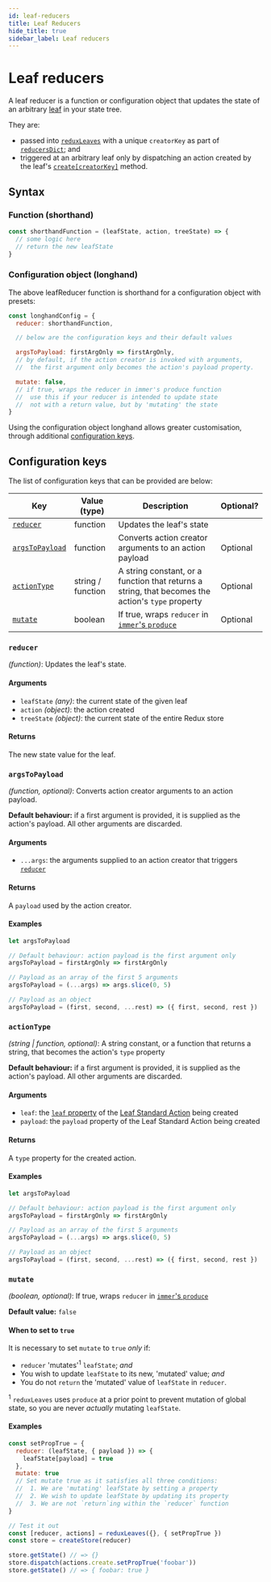 ```yaml
---
id: leaf-reducers
title: Leaf Reducers
hide_title: true
sidebar_label: Leaf reducers
---
```


# Leaf reducers

A leaf reducer is a function or configuration object that updates the state of an arbitrary [leaf](leaf/README.md) in your state tree.

They are:
- passed into [`reduxLeaves`](README.md) with a unique `creatorKey` as part of [`reducersDict`](README.md#reducersdict); and
- triggered at an arbitrary leaf only by dispatching an action created by the leaf's [`create[creatorKey]`](create/README.md) method.

## Syntax

### Function (shorthand)
```js
const shorthandFunction = (leafState, action, treeState) => {
  // some logic here
  // return the new leafState
}
```

### Configuration object (longhand)
The above leafReducer function is shorthand for a configuration object with presets:
```js
const longhandConfig = {
  reducer: shorthandFunction,

  // below are the configuration keys and their default values

  argsToPayload: firstArgOnly => firstArgOnly,
  // by default, if the action creator is invoked with arguments,
  //  the first argument only becomes the action's payload property.

  mutate: false,
  // if true, wraps the reducer in immer's produce function
  //  use this if your reducer is intended to update state
  //  not with a return value, but by 'mutating' the state
}
```

Using the configuration object longhand allows greater customisation, through additional [configuration keys](#configuration-keys).

## Configuration keys

The list of configuration keys that can be provided are below:

| Key | Value (type) | Description | Optional? | 
| --- | --- | --- | --- |
| [`reducer`](#reducer) | function | Updates the leaf's state | |
| [`argsToPayload`](#argstopayload) | function | Converts action creator arguments to an action payload | Optional |
| [`actionType`](#actiontype) | string / function | A string constant, or a function that returns a string, that becomes the action's `type` property | Optional |
| [`mutate`](#mutate) | boolean | If true, wraps `reducer` in [`immer`'s `produce`](https://github.com/immerjs/immer) | Optional |

### `reducer`
*(function)*: Updates the leaf's state.

#### Arguments
- `leafState` *(any)*: the current state of the given leaf
- `action` *(object)*: the action created
- `treeState` *(object)*: the current state of the entire Redux store

#### Returns
The new state value for the leaf.

### `argsToPayload`
*(function, optional)*: Converts action creator arguments to an action payload.

**Default behaviour:** if a first argument is provided, it is supplied as the action's payload. All other arguments are discarded.

#### Arguments
- `...args`: the arguments supplied to an action creator that triggers [`reducer`](#reducer)

#### Returns
A `payload` used by the action creator.

#### Examples
```js
let argsToPayload

// Default behaviour: action payload is the first argument only
argsToPayload = firstArgOnly => firstArgOnly

// Payload as an array of the first 5 arguments
argsToPayload = (...args) => args.slice(0, 5)

// Payload as an object
argsToPayload = (first, second, ...rest) => ({ first, second, rest })
```

### `actionType`
*(string | function, optional)*: A string constant, or a function that returns a string, that becomes the action's `type` property

**Default behaviour:** if a first argument is provided, it is supplied as the action's payload. All other arguments are discarded.

#### Arguments
- `leaf`: the [`leaf` property](leaf/standardActions.md#properties) of the [Leaf Standard Action](leaf/standardActions.md) being created
- `payload`: the `payload` property of the Leaf Standard Action being created

#### Returns
A `type` property for the created action.

#### Examples
```js
let argsToPayload

// Default behaviour: action payload is the first argument only
argsToPayload = firstArgOnly => firstArgOnly

// Payload as an array of the first 5 arguments
argsToPayload = (...args) => args.slice(0, 5)

// Payload as an object
argsToPayload = (first, second, ...rest) => ({ first, second, rest })
```

### `mutate`
*(boolean, optional)*: If true, wraps `reducer` in [`immer`'s `produce`](https://github.com/immerjs/immer)

**Default value:** `false`

#### When to set to `true`
It is necessary to set `mutate` to `true` *only* if:
- `reducer` 'mutates'<sup>1</sup> `leafState`; *and*
- You wish to update `leafState` to its new, 'mutated' value; *and*
- You do not `return` the 'mutated' value of `leafState` in `reducer`.

<sup>1</sup> `reduxLeaves` uses `produce` at a prior point to prevent mutation of global state, so you are never *actually* mutating `leafState`.


#### Examples
```js
const setPropTrue = {
  reducer: (leafState, { payload }) => {
    leafState[payload] = true
  },
  mutate: true
  // Set mutate true as it satisfies all three conditions:
  //  1. We are 'mutating' leafState by setting a property
  //  2. We wish to update leafState by updating its property
  //  3. We are not `return`ing within the `reducer` function
}

// Test it out
const [reducer, actions] = reduxLeaves({}, { setPropTrue })
const store = createStore(reducer)

store.getState() // => {}
store.dispatch(actions.create.setPropTrue('foobar'))
store.getState() // => { foobar: true }
```